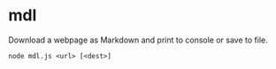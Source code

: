 # mdl

Download a webpage as Markdown and print to console or save to file.

```
node mdl.js <url> [<dest>]
```
